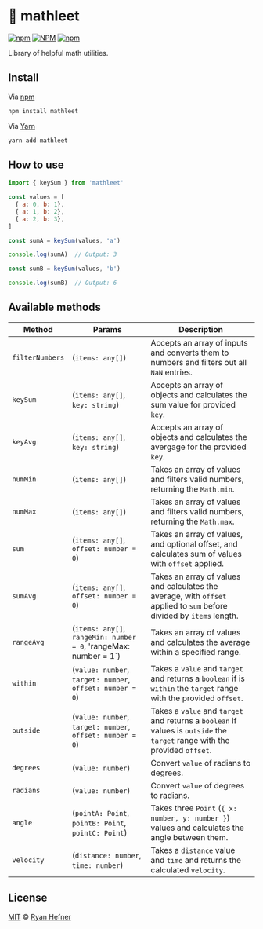 # 🧮 mathleet

[![npm](https://img.shields.io/npm/v/mathleet?style=flat-square)](https://www.pkgstats.com/pkg:mathleet)
[![NPM](https://img.shields.io/npm/l/mathleet?style=flat-square)](LICENSE)
[![npm](https://img.shields.io/npm/dt/mathleet?style=flat-square)](https://www.pkgstats.com/pkg:mathleet)

Library of helpful math utilities.

## Install

Via [npm](https://npmjs.com/package/mathleet)

```sh
npm install mathleet
```

Via [Yarn](https://yarn.pm/mathleet)

```sh
yarn add mathleet
```

## How to use

```js
import { keySum } from 'mathleet'

const values = [
  { a: 0, b: 1},
  { a: 1, b: 2},
  { a: 2, b: 3},
]

const sumA = keySum(values, 'a')

console.log(sumA)  // Output: 3

const sumB = keySum(values, 'b')

console.log(sumB)  // Output: 6
```

## Available methods

| Method          | Params                                                           | Description                                                                                                                |
| --------------- | ---------------------------------------------------------------- | -------------------------------------------------------------------------------------------------------------------------- |
| `filterNumbers` | (`items: any[]`)                                                 | Accepts an array of inputs and converts them to numbers and filters out all `NaN` entries.                                 |
| `keySum`        | (`items: any[]`, `key: string`)                                  | Accepts an array of objects and calculates the sum value for provided `key`.                                               |
| `keyAvg`        | (`items: any[]`, `key: string`)                                  | Accepts an array of objects and calculates the avergage for the provided `key`.                                            |
| `numMin`        | (`items: any[]`)                                                 | Takes an array of values and filters valid numbers, returning the `Math.min`.                                              |
| `numMax`        | (`items: any[]`)                                                 | Takes an array of values and filters valid numbers, returning the `Math.max`.                                              |
| `sum`           | (`items: any[]`, `offset: number = 0`)                           | Takes an array of values, and optional offset, and calculates sum of values with `offset` applied.                         |
| `sumAvg`        | (`items: any[]`, `offset: number = 0`)                           | Takes an array of values and calculates the average, with `offset` applied to `sum` before divided by `items` length.      |
| `rangeAvg`      | (`items: any[]`, `rangeMin: number = 0`, 'rangeMax: number = 1`) | Takes an array of values and calculates the average within a specified range.                                              |
| `within`        | (`value: number`, `target: number`, `offset: number = 0`)        | Takes a `value` and `target` and returns a `boolean` if is `within` the `target` range with the provided `offset`.         |
| `outside`       | (`value: number`, `target: number`, `offset: number = 0`)        | Takes a `value` and `target` and returns a `boolean` if values is `outside` the `target` range with the provided `offset`. |
| `degrees`       | (`value: number`)                                                | Convert `value` of radians to degrees.                                                                                     |
| `radians`       | (`value: number`)                                                | Convert `value` of degrees to radians.                                                                                     |
| `angle`         | (`pointA: Point`, `pointB: Point`, `pointC: Point`)              | Takes three `Point` (`{ x: number, y: number }`) values and calculates the angle between them.                             |
| `velocity`      | (`distance: number`, `time: number`)                             | Takes a `distance` value and `time` and returns the calculated `velocity`.                                                 |

## License

[MIT](LICENSE) © [Ryan Hefner](https://www.ryanhefner.com)
